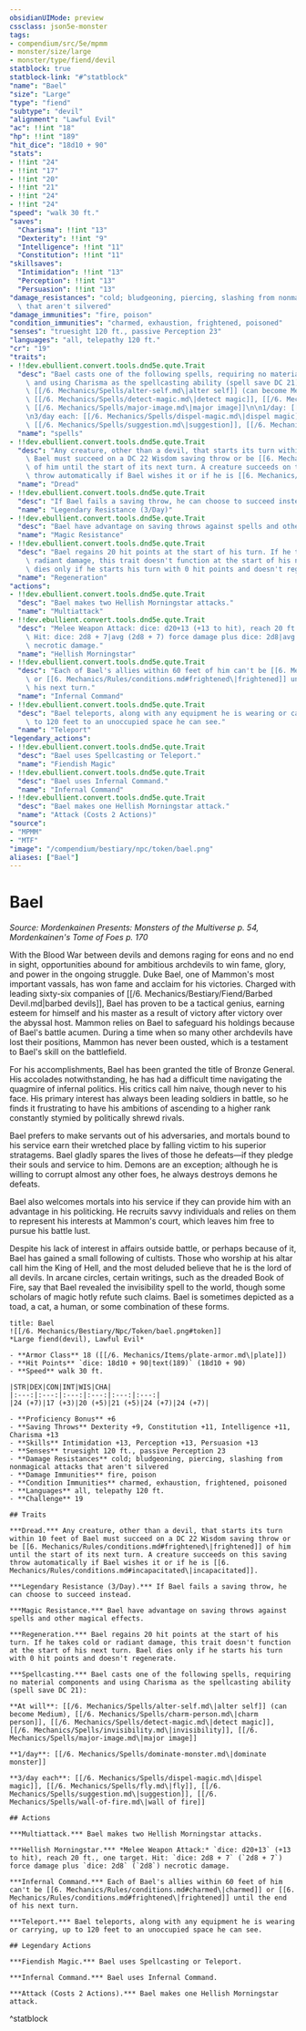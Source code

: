 ```yaml
---
obsidianUIMode: preview
cssclass: json5e-monster
tags:
- compendium/src/5e/mpmm
- monster/size/large
- monster/type/fiend/devil
statblock: true
statblock-link: "#^statblock"
"name": "Bael"
"size": "Large"
"type": "fiend"
"subtype": "devil"
"alignment": "Lawful Evil"
"ac": !!int "18"
"hp": !!int "189"
"hit_dice": "18d10 + 90"
"stats":
- !!int "24"
- !!int "17"
- !!int "20"
- !!int "21"
- !!int "24"
- !!int "24"
"speed": "walk 30 ft."
"saves":
  "Charisma": !!int "13"
  "Dexterity": !!int "9"
  "Intelligence": !!int "11"
  "Constitution": !!int "11"
"skillsaves":
  "Intimidation": !!int "13"
  "Perception": !!int "13"
  "Persuasion": !!int "13"
"damage_resistances": "cold; bludgeoning, piercing, slashing from nonmagical attacks\
  \ that aren't silvered"
"damage_immunities": "fire, poison"
"condition_immunities": "charmed, exhaustion, frightened, poisoned"
"senses": "truesight 120 ft., passive Perception 23"
"languages": "all, telepathy 120 ft."
"cr": "19"
"traits":
- !!dev.ebullient.convert.tools.dnd5e.qute.Trait
  "desc": "Bael casts one of the following spells, requiring no material components\
    \ and using Charisma as the spellcasting ability (spell save DC 21):\n\nAt will:\
    \ [[/6. Mechanics/Spells/alter-self.md\|alter self]] (can become Medium), [[/6. Mechanics/Spells/charm-person.md\|charm person]],\
    \ [[/6. Mechanics/Spells/detect-magic.md\|detect magic]], [[/6. Mechanics/Spells/invisibility.md\|invisibility]],\
    \ [[/6. Mechanics/Spells/major-image.md\|major image]]\n\n1/day: [[/6. Mechanics/Spells/dominate-monster.md\|dominate monster]]\n\
    \n3/day each: [[/6. Mechanics/Spells/dispel-magic.md\|dispel magic]], [[/6. Mechanics/Spells/fly.md\|fly]],\
    \ [[/6. Mechanics/Spells/suggestion.md\|suggestion]], [[/6. Mechanics/Spells/wall-of-fire.md\|wall of fire]]"
  "name": "spells"
- !!dev.ebullient.convert.tools.dnd5e.qute.Trait
  "desc": "Any creature, other than a devil, that starts its turn within 10 feet of\
    \ Bael must succeed on a DC 22 Wisdom saving throw or be [[6. Mechanics/Rules/conditions.md#frightened\|frightened]]\
    \ of him until the start of its next turn. A creature succeeds on this saving\
    \ throw automatically if Bael wishes it or if he is [[6. Mechanics/Rules/conditions.md#incapacitated\|incapacitated]]."
  "name": "Dread"
- !!dev.ebullient.convert.tools.dnd5e.qute.Trait
  "desc": "If Bael fails a saving throw, he can choose to succeed instead."
  "name": "Legendary Resistance (3/Day)"
- !!dev.ebullient.convert.tools.dnd5e.qute.Trait
  "desc": "Bael have advantage on saving throws against spells and other magical effects."
  "name": "Magic Resistance"
- !!dev.ebullient.convert.tools.dnd5e.qute.Trait
  "desc": "Bael regains 20 hit points at the start of his turn. If he takes cold or\
    \ radiant damage, this trait doesn't function at the start of his next turn. Bael\
    \ dies only if he starts his turn with 0 hit points and doesn't regenerate."
  "name": "Regeneration"
"actions":
- !!dev.ebullient.convert.tools.dnd5e.qute.Trait
  "desc": "Bael makes two Hellish Morningstar attacks."
  "name": "Multiattack"
- !!dev.ebullient.convert.tools.dnd5e.qute.Trait
  "desc": "Melee Weapon Attack: dice: d20+13 (+13 to hit), reach 20 ft., one target.\
    \ Hit: dice: 2d8 + 7|avg (2d8 + 7) force damage plus dice: 2d8|avg (2d8)\
    \ necrotic damage."
  "name": "Hellish Morningstar"
- !!dev.ebullient.convert.tools.dnd5e.qute.Trait
  "desc": "Each of Bael's allies within 60 feet of him can't be [[6. Mechanics/Rules/conditions.md#charmed\|charmed]]\
    \ or [[6. Mechanics/Rules/conditions.md#frightened\|frightened]] until the end of\
    \ his next turn."
  "name": "Infernal Command"
- !!dev.ebullient.convert.tools.dnd5e.qute.Trait
  "desc": "Bael teleports, along with any equipment he is wearing or carrying, up\
    \ to 120 feet to an unoccupied space he can see."
  "name": "Teleport"
"legendary_actions":
- !!dev.ebullient.convert.tools.dnd5e.qute.Trait
  "desc": "Bael uses Spellcasting or Teleport."
  "name": "Fiendish Magic"
- !!dev.ebullient.convert.tools.dnd5e.qute.Trait
  "desc": "Bael uses Infernal Command."
  "name": "Infernal Command"
- !!dev.ebullient.convert.tools.dnd5e.qute.Trait
  "desc": "Bael makes one Hellish Morningstar attack."
  "name": "Attack (Costs 2 Actions)"
"source":
- "MPMM"
- "MTF"
"image": "/compendium/bestiary/npc/token/bael.png"
aliases: ["Bael"]
---
```

# Bael
*Source: Mordenkainen Presents: Monsters of the Multiverse p. 54, Mordenkainen's Tome of Foes p. 170*  

With the Blood War between devils and demons raging for eons and no end in sight, opportunities abound for ambitious archdevils to win fame, glory, and power in the ongoing struggle. Duke Bael, one of Mammon's most important vassals, has won fame and acclaim for his victories. Charged with leading sixty-six companies of [[/6. Mechanics/Bestiary/Fiend/Barbed Devil.md\|barbed devils]], Bael has proven to be a tactical genius, earning esteem for himself and his master as a result of victory after victory over the abyssal host. Mammon relies on Bael to safeguard his holdings because of Bael's battle acumen. During a time when so many other archdevils have lost their positions, Mammon has never been ousted, which is a testament to Bael's skill on the battlefield.

For his accomplishments, Bael has been granted the title of Bronze General. His accolades notwithstanding, he has had a difficult time navigating the quagmire of infernal politics. His critics call him naive, though never to his face. His primary interest has always been leading soldiers in battle, so he finds it frustrating to have his ambitions of ascending to a higher rank constantly stymied by politically shrewd rivals.

Bael prefers to make servants out of his adversaries, and mortals bound to his service earn their wretched place by falling victim to his superior stratagems. Bael gladly spares the lives of those he defeats—if they pledge their souls and service to him. Demons are an exception; although he is willing to corrupt almost any other foes, he always destroys demons he defeats.

Bael also welcomes mortals into his service if they can provide him with an advantage in his politicking. He recruits savvy individuals and relies on them to represent his interests at Mammon's court, which leaves him free to pursue his battle lust.

Despite his lack of interest in affairs outside battle, or perhaps because of it, Bael has gained a small following of cultists. Those who worship at his altar call him the King of Hell, and the most deluded believe that he is the lord of all devils. In arcane circles, certain writings, such as the dreaded Book of Fire, say that Bael revealed the invisibility spell to the world, though some scholars of magic hotly refute such claims. Bael is sometimes depicted as a toad, a cat, a human, or some combination of these forms.

```ad-statblock
title: Bael
![[/6. Mechanics/Bestiary/Npc/Token/bael.png#token]]
*Large fiend(devil), Lawful Evil*

- **Armor Class** 18 ([[/6. Mechanics/Items/plate-armor.md\|plate]])
- **Hit Points** `dice: 18d10 + 90|text(189)` (18d10 + 90) 
- **Speed** walk 30 ft.

|STR|DEX|CON|INT|WIS|CHA|
|:---:|:---:|:---:|:---:|:---:|:---:|
|24 (+7)|17 (+3)|20 (+5)|21 (+5)|24 (+7)|24 (+7)|

- **Proficiency Bonus** +6
- **Saving Throws** Dexterity +9, Constitution +11, Intelligence +11, Charisma +13
- **Skills** Intimidation +13, Perception +13, Persuasion +13
- **Senses** truesight 120 ft., passive Perception 23
- **Damage Resistances** cold; bludgeoning, piercing, slashing from nonmagical attacks that aren't silvered
- **Damage Immunities** fire, poison
- **Condition Immunities** charmed, exhaustion, frightened, poisoned
- **Languages** all, telepathy 120 ft.
- **Challenge** 19

## Traits

***Dread.*** Any creature, other than a devil, that starts its turn within 10 feet of Bael must succeed on a DC 22 Wisdom saving throw or be [[6. Mechanics/Rules/conditions.md#frightened\|frightened]] of him until the start of its next turn. A creature succeeds on this saving throw automatically if Bael wishes it or if he is [[6. Mechanics/Rules/conditions.md#incapacitated\|incapacitated]].

***Legendary Resistance (3/Day).*** If Bael fails a saving throw, he can choose to succeed instead.

***Magic Resistance.*** Bael have advantage on saving throws against spells and other magical effects.

***Regeneration.*** Bael regains 20 hit points at the start of his turn. If he takes cold or radiant damage, this trait doesn't function at the start of his next turn. Bael dies only if he starts his turn with 0 hit points and doesn't regenerate.

***Spellcasting.*** Bael casts one of the following spells, requiring no material components and using Charisma as the spellcasting ability (spell save DC 21):

**At will**: [[/6. Mechanics/Spells/alter-self.md\|alter self]] (can become Medium), [[/6. Mechanics/Spells/charm-person.md\|charm person]], [[/6. Mechanics/Spells/detect-magic.md\|detect magic]], [[/6. Mechanics/Spells/invisibility.md\|invisibility]], [[/6. Mechanics/Spells/major-image.md\|major image]]

**1/day**: [[/6. Mechanics/Spells/dominate-monster.md\|dominate monster]]

**3/day each**: [[/6. Mechanics/Spells/dispel-magic.md\|dispel magic]], [[/6. Mechanics/Spells/fly.md\|fly]], [[/6. Mechanics/Spells/suggestion.md\|suggestion]], [[/6. Mechanics/Spells/wall-of-fire.md\|wall of fire]]

## Actions

***Multiattack.*** Bael makes two Hellish Morningstar attacks.

***Hellish Morningstar.*** *Melee Weapon Attack:* `dice: d20+13` (+13 to hit), reach 20 ft., one target. Hit: `dice: 2d8 + 7` (`2d8 + 7`) force damage plus `dice: 2d8` (`2d8`) necrotic damage.

***Infernal Command.*** Each of Bael's allies within 60 feet of him can't be [[6. Mechanics/Rules/conditions.md#charmed\|charmed]] or [[6. Mechanics/Rules/conditions.md#frightened\|frightened]] until the end of his next turn.

***Teleport.*** Bael teleports, along with any equipment he is wearing or carrying, up to 120 feet to an unoccupied space he can see.

## Legendary Actions

***Fiendish Magic.*** Bael uses Spellcasting or Teleport.

***Infernal Command.*** Bael uses Infernal Command.

***Attack (Costs 2 Actions).*** Bael makes one Hellish Morningstar attack.
```
^statblock